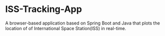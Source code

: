 # ISS-Tracking-App
A browser-based application based on Spring Boot and Java that plots the location of of International Space Station(ISS) in real-time.
